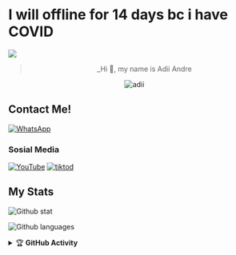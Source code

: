 # I will offline for 14 days bc i have COVID

<img align="center" height="auto" src="https://i.waifu.pics/_J9_Lfv.gif"/>

<div align="center">
        
> _Hi :wave:, my name is Adii Andre

</div>

<p align="center">
  <img src="http://readme-typing-svg.herokuapp.com?color=%230B80F7&center=true&vCenter=true&multiline=false&lines=Hello+there!.;My+name+is+Adii;Age:20;Likes:Girl%2C++Dislikes:Your+mom+%3A(.;Thank+you+for+your+attention." alt="adii">
</p>

## Contact Me!
[![WhatsApp](https://img.shields.io/badge/WhatsApp-25D366?style=for-the-badge&logo=whatsapp&logoColor=white)](https://wa.me/60199782326)

### Sosial Media
[![YouTube](https://img.shields.io/badge/Adiixyz-red?style=for-the-badge&logo=youtube&logoColor=white)](https://youtube.com/adiination)
[![tiktod](https://img.shields.io/badge/ndretodz-black?style=for-the-badge&logo=tiktok&logoColor=white)](https://tiktok.com/@ndretodz)

## My Stats
![Github stat](https://github-readme-stats.vercel.app/api?username=Adiixyz&theme=midnight-purple&show_icons=true) 

![Github languages](https://github-readme-stats.vercel.app/api/top-langs/?username=Adiixyz&theme=midnight-purple)

<details>
    <summary>&#127942 <b>GitHub Activity</b></summary><br/>

![Metrics](https://metrics.lecoq.io/Adiixyz?template=classic&repositories.forks=true&languages=1&languages.colors=github&languages.threshold=0%25&config.timezone=Asia%2FJakarta)

</details> 
